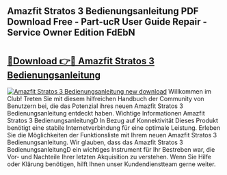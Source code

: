 ## Amazfit Stratos 3 Bedienungsanleitung PDF Download Free - Part-ucR User Guide Repair - Service Owner Edition FdEbN

# <h2><a href="http://df0kuk.blite.top/?on=Amazfit+Stratos+3+Bedienungsanleitung">🔗Download 👉🔴 Amazfit Stratos 3 Bedienungsanleitung</a></h2>

[![Amazfit Stratos 3 Bedienungsanleitung new download](https://i.imgur.com/lujVjoI.png)](http://df0kuk.blite.top/?on=Amazfit+Stratos+3+Bedienungsanleitung)
Willkommen im Club! Treten Sie mit diesem hilfreichen Handbuch der Community von Benutzern bei, die das Potenzial ihres neuen Amazfit Stratos 3 Bedienungsanleitung entdeckt haben. Wichtige Informationen Amazfit Stratos 3 BedienungsanleitungD In Bezug auf Konnektivität Dieses Produkt benötigt eine stabile Internetverbindung für eine optimale Leistung. Erleben Sie die Möglichkeiten der Funktionsliste mit Ihrem neuen Amazfit Stratos 3 Bedienungsanleitung. Wir glauben, dass das Amazfit Stratos 3 BedienungsanleitungD ein wichtiges Instrument für Ihr Bestreben war, die Vor- und Nachteile Ihrer letzten Akquisition zu verstehen. Wenn Sie Hilfe oder Klärung benötigen, hilft Ihnen unser Kundendienstteam gerne weiter.
